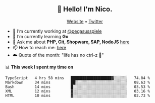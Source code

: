 <h2 align="center">👋 Hello! I'm Nico.</h2>
<p align="center">
  <a href="https://gruselhaus.com">Website</a> •
  <a href="https://twitter.com/NicoFinkernagel">Twitter</a>
</p>


- 🔭 I’m currently working at [@pegasusspiele](https://pegasus.de/en)
- 🌱 I’m currently learning **Go**
- 💬 Ask me about **PHP, Git, Shopware, SAP, NodeJS** [here](https://github.com/gruselhaus/gruselhaus/issues)
- 📫 How to reach me: [here](https://github.com/gruselhaus/gruselhaus/issues)
- ☁️ Quote of the month: "life has no ctrl-z 🌴"

📊 **This week I spent my time on**
<!--START_SECTION:waka-->
```text
TypeScript   4 hrs 58 mins   ██████████████████▓░░░░░░   74.84 % 
Markdown     34 mins         ██░░░░░░░░░░░░░░░░░░░░░░░   08.63 % 
Bash         14 mins         █░░░░░░░░░░░░░░░░░░░░░░░░   03.53 % 
XML          12 mins         ▓░░░░░░░░░░░░░░░░░░░░░░░░   03.16 % 
HTML         10 mins         ▓░░░░░░░░░░░░░░░░░░░░░░░░   02.73 % 
```
<!--END_SECTION:waka-->
